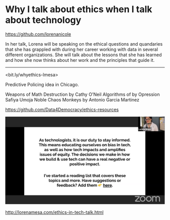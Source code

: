 # Why I talk about ethics when I talk about technology

<https://github.com/lorenanicole>

In her talk, Lorena will be speaking on the ethical questions and quandaries
that she has grappled with during her career working with data in several
different organizations. She will talk about the lessons that she has learned
and how she now thinks about her work and the principles that guide it.

---

<bit.ly/whyethics-lmesa>

Predictive Policing idea in Chicago.

Weapons of Math Destruction by Cathy O'Neil
Algorithms of by Opression Safiya Umoja Noble
Chaos Monkeys by Antonio Garcia Martinez

<https://github.com/Data4Democracy/ethics-resources>

![Call to Action](call_to_action.png)

<http://lorenamesa.com/ethics-in-tech-talk.html>
